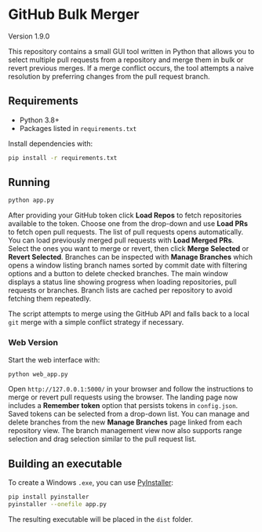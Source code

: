 # GitHub Bulk Merger

Version 1.9.0

This repository contains a small GUI tool written in Python that allows you to
select multiple pull requests from a repository and merge them in bulk or revert
previous merges.
If a merge conflict occurs, the tool attempts a naive resolution by preferring
changes from the pull request branch.

## Requirements

- Python 3.8+
- Packages listed in `requirements.txt`

Install dependencies with:

```bash
pip install -r requirements.txt
```

## Running

```bash
python app.py
```

After providing your GitHub token click **Load Repos** to fetch repositories
available to the token. Choose one from the drop-down and use **Load PRs** to
fetch open pull requests. The list of pull requests opens automatically.
You can load previously merged pull requests with **Load Merged PRs**. Select the ones you want
to merge or revert, then click **Merge Selected** or **Revert Selected**.
Branches can be inspected with **Manage Branches** which opens a window
listing branch names sorted by commit date with filtering options and a button
to delete checked branches.
The main window displays a status line showing progress when loading
repositories, pull requests or branches. Branch lists are cached per repository
to avoid fetching them repeatedly.

The script attempts to merge using the GitHub API and falls back to a local
`git` merge with a simple conflict strategy if necessary.

### Web Version

Start the web interface with:

```bash
python web_app.py
```

Open `http://127.0.0.1:5000/` in your browser and follow the instructions to merge or revert pull requests using the browser.
The landing page now includes a **Remember token** option that persists tokens in `config.json`. Saved tokens can be selected from a drop-down list.
You can manage and delete branches from the new **Manage Branches** page linked from each repository view.
The branch management view now also supports range selection and drag selection similar to the pull request list.

## Building an executable

To create a Windows `.exe`, you can use [PyInstaller](https://pyinstaller.org/):

```bash
pip install pyinstaller
pyinstaller --onefile app.py
```

The resulting executable will be placed in the `dist` folder.
